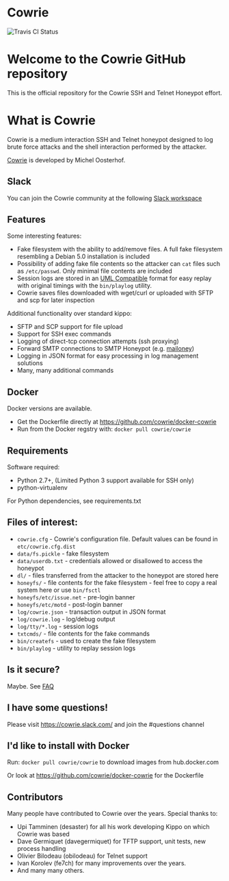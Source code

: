 Cowrie
======

![Travis CI Status](https://travis-ci.org/cowrie/cowrie.svg?branch=master "Travis CI Status")

# Welcome to the Cowrie GitHub repository

This is the official repository for the Cowrie SSH and Telnet
Honeypot effort.

# What is Cowrie

Cowrie is a medium interaction SSH and Telnet honeypot designed to
log brute force attacks and the shell interaction performed by the
attacker.

[Cowrie](http://github.com/micheloosterhof/cowrie/) is developed by Michel Oosterhof.

## Slack

You can join the Cowrie community at the following [Slack workspace](http://bit.ly/cowrieslack)

## Features

Some interesting features:

* Fake filesystem with the ability to add/remove files. A full fake filesystem resembling a Debian 5.0 installation is included
* Possibility of adding fake file contents so the attacker can `cat` files such as `/etc/passwd`. Only minimal file contents are included
* Session logs are stored in an [UML Compatible](http://user-mode-linux.sourceforge.net/)  format for easy replay with original timings with the `bin/playlog` utility.
* Cowrie saves files downloaded with wget/curl or uploaded with SFTP and scp for later inspection

Additional functionality over standard kippo:

* SFTP and SCP support for file upload
* Support for SSH exec commands
* Logging of direct-tcp connection attempts (ssh proxying)
* Forward SMTP connections to SMTP Honeypot (e.g. [mailoney](https://github.com/awhitehatter/mailoney))
* Logging in JSON format for easy processing in log management solutions
* Many, many additional commands

## Docker

Docker versions are available.
* Get the Dockerfile directly at https://github.com/cowrie/docker-cowrie
* Run from the Docker regstry with: ```docker pull cowrie/cowrie```

## Requirements

Software required:

* Python 2.7+, (Limited Python 3 support available for SSH only)
* python-virtualenv

For Python dependencies, see requirements.txt

## Files of interest:

* `cowrie.cfg` - Cowrie's configuration file. Default values can be found in `etc/cowrie.cfg.dist`
* `data/fs.pickle` - fake filesystem
* `data/userdb.txt` - credentials allowed or disallowed to access the honeypot
* `dl/` - files transferred from the attacker to the honeypot are stored here
* `honeyfs/` - file contents for the fake filesystem - feel free to copy a real system here or use `bin/fsctl`
* `honeyfs/etc/issue.net` - pre-login banner
* `honeyfs/etc/motd` - post-login banner
* `log/cowrie.json` - transaction output in JSON format
* `log/cowrie.log` - log/debug output
* `log/tty/*.log` - session logs
* `txtcmds/` - file contents for the fake commands
* `bin/createfs` - used to create the fake filesystem
* `bin/playlog` - utility to replay session logs

## Is it secure?

Maybe. See [FAQ](https://github.com/micheloosterhof/cowrie/wiki/Frequently-Asked-Questions)

## I have some questions!

Please visit https://cowrie.slack.com/ and join the #questions channel

## I'd like to install with Docker

Run:
```docker pull cowrie/cowrie```
to download images from hub.docker.com

Or look at https://github.com/cowrie/docker-cowrie for the Dockerfile

## Contributors

Many people have contributed to Cowrie over the years. Special thanks to:

* Upi Tamminen (desaster) for all his work developing Kippo on which Cowrie was based
* Dave Germiquet (davegermiquet) for TFTP support, unit tests, new process handling
* Olivier Bilodeau (obilodeau) for Telnet support
* Ivan Korolev (fe7ch) for many improvements over the years.
* And many many others.

